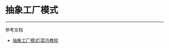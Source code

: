 # 抽象工厂模式

--- 
参考文档
- [抽象工厂模式|菜鸟教程](https://www.runoob.com/design-pattern/abstract-factory-pattern.html)